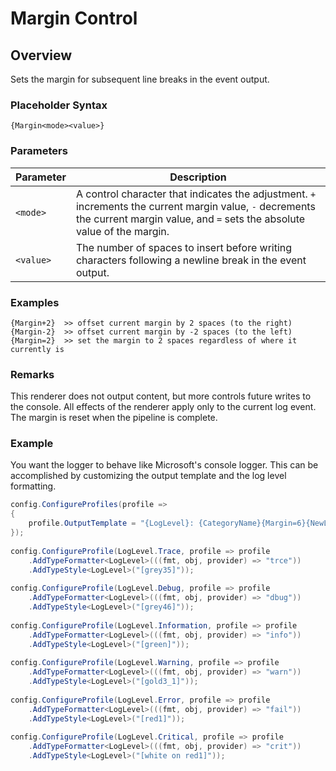 # Margin Control

## Overview

Sets the margin for subsequent line breaks in the event output.

### Placeholder Syntax

```
{Margin<mode><value>}
```

### Parameters

|Parameter|Description|
|---|---|
|`<mode>`|A control character that indicates the adjustment. `+` increments the current margin value, `-` decrements the current margin value, and `=` sets the absolute value of the margin.|
|`<value>`|The number of spaces to insert before writing characters following a newline break in the event output.|

### Examples

```
{Margin+2}  >> offset current margin by 2 spaces (to the right)
{Margin-2}  >> offset current margin by -2 spaces (to the left)
{Margin=2}  >> set the margin to 2 spaces regardless of where it currently is
```

### Remarks

This renderer does not output content, but more controls future writes to the console. All effects of the renderer apply only to the current log event. The margin is reset when the pipeline is complete.

### Example

You want the logger to behave like Microsoft's console logger. This can be accomplished by customizing the output template and the log level formatting.

```csharp
config.ConfigureProfiles(profile =>
{
    profile.OutputTemplate = "{LogLevel}: {CategoryName}{Margin=6}{NewLine}{Message}{NewLine+}{Exception}";
});
    
config.ConfigureProfile(LogLevel.Trace, profile => profile
    .AddTypeFormatter<LogLevel>(((fmt, obj, provider) => "trce"))
    .AddTypeStyle<LogLevel>("[grey35]"));
    
config.ConfigureProfile(LogLevel.Debug, profile => profile
    .AddTypeFormatter<LogLevel>(((fmt, obj, provider) => "dbug"))
    .AddTypeStyle<LogLevel>("[grey46]"));
    
config.ConfigureProfile(LogLevel.Information, profile => profile
    .AddTypeFormatter<LogLevel>(((fmt, obj, provider) => "info"))
    .AddTypeStyle<LogLevel>("[green]"));
    
config.ConfigureProfile(LogLevel.Warning, profile => profile
    .AddTypeFormatter<LogLevel>(((fmt, obj, provider) => "warn"))
    .AddTypeStyle<LogLevel>("[gold3_1]"));
    
config.ConfigureProfile(LogLevel.Error, profile => profile
    .AddTypeFormatter<LogLevel>(((fmt, obj, provider) => "fail"))
    .AddTypeStyle<LogLevel>("[red1]"));
    
config.ConfigureProfile(LogLevel.Critical, profile => profile
    .AddTypeFormatter<LogLevel>(((fmt, obj, provider) => "crit"))
    .AddTypeStyle<LogLevel>("[white on red1]"));
```